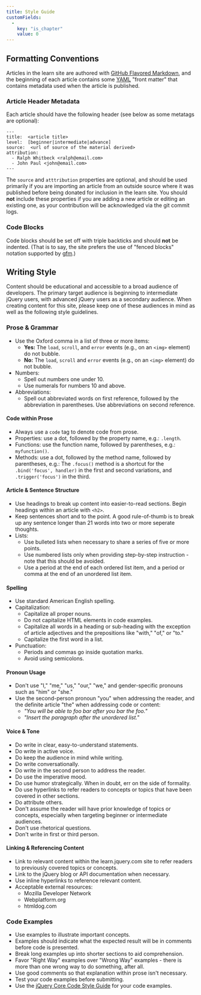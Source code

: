 ```yaml
---
title: Style Guide
customFields: 
  -
    key: "is_chapter"
    value: 0
---
```


## Formatting Conventions

Articles in the learn site are authored with [GitHub Flavored
Markdown](http://github.github.com/github-flavored-markdown/), and 
the beginning of each article contains some [YAML](http://www.yaml.org/)
"front matter" that contains metadata used when the article is published.

### Article Header Metadata

Each article should have the following header (see below as some metatags are optional):

```
---
title:  <article title>
level:  [beginner|intermediate|advance]
source:  <url of source of the material derived>
attribution: 
  - Ralph Whitbeck <ralph@email.com>
  - John Paul <john@email.com>
---
```

The `source` and `atttribution` properties are optional, and should be used
primarily if you are importing an article from an outside source where it was
published before being donated for inclusion in the learn site.  You should **not**
include these properties if you are adding a new article or editing an existing
one, as your contribution will be acknowledged via the git commit logs.

### Code Blocks

Code blocks should be set off with triple backticks and should **not** be
indented.  (That is to say, the site prefers the use of "fenced blocks"
notation supported by
[gfm](http://github.github.com/github-flavored-markdown/).)

## Writing Style

Content should be educational and accessible to a broad audience of developers.
The primary target audience is beginning to intermediate jQuery users, with
advanced jQuery users as a secondary audience. When creating content for this
site, please keep one of these audiences in mind as well as the following style
guidelines.

### Prose & Grammar

  - Use the Oxford comma in a list of three or more items:
    - **Yes:** The `load`, `scroll`, and `error` events (e.g., on an `<img>` element) do not bubble.
    - **No:** The `load`, `scroll` and `error` events (e.g., on an `<img>` element) do not bubble.
  - Numbers:
    - Spell out numbers one under 10.
    - Use numerals for numbers 10 and above.
  - Abbreviations:
    - Spell out abbreviated words on first reference, followed by the abbreviation in parentheses. Use abbreviations on second reference.

#### Code within Prose

  - Always use a `code` tag to denote code from prose.
  - Properties: use a dot, followed by the property name, e.g.: `.length`.
  - Functions: use the function name, followed by parentheses, e.g.: `myfunction()`.
  - Methods: use a dot, followed by the method name, followed by parentheses, e.g.: The `.focus()` method is a shortcut for the `.bind('focus', handler)` in the first and second variations, and `.trigger('focus')` in the third.

#### Article & Sentence Structure

  - Use headings to break up content into easier-to-read sections. Begin headings within an article with `<h2>`.
  - Keep sentences short and to the point. A good rule-of-thumb is to break up any sentence longer than 21 words into two or more seperate thoughts.
  - Lists:
    - Use bulleted lists when necessary to share a series of five or more points.
    - Use numbered lists only when providing step-by-step instruction - note that this should be avoided.
    - Use a period at the end of each ordered list item, and a period or comma at the end of an unordered list item.

#### Spelling

  - Use standard American English spelling.
  - Capitalization:
    - Capitalize all proper nouns.
    - Do not capitalize HTML elements in code examples.
    - Capitalize all words in a heading or sub-heading with the exception of article adjectives and the prepositions like "with," "of," or "to."
    - Capitalize the first word in a list.
  - Punctuation:
    - Periods and commas go inside quotation marks.
    - Avoid using semicolons.

#### Pronoun Usage

  - Don't use "I," "me," "us," "our," "we," and gender-specific pronouns such as "him" or "she."
  - Use the second-person pronoun "you" when addressing the reader, and the definite article "the" when addressing code or content:
    - *"You will be able to foo bar after you bar the foo."*
    - *"Insert the paragraph after the unordered list."*

#### Voice & Tone

  - Do write in clear, easy-to-understand statements. 
  - Do write in active voice.
  - Do keep the audience in mind while writing.
  - Do write conversationally. 
  - Do write in the second person to address the reader.
  - Do use the imperative mood.
  - Do use humor strategically. When in doubt, err on the side of formality.
  - Do use hyperlinks to refer readers to concepts or topics that have been covered in other sections.
  - Do attribute others.
  - Don't assume the reader will have prior knowledge of topics or concepts, especially when targeting beginner or intermediate audiences.
  - Don't use rhetorical questions.
  - Don't write in first or third person.

#### Linking & Referencing Content

  - Link to relevant content within the learn.jquery.com site to refer readers to previously covered topics or concepts. 
  - Link to the jQuery blog or API documentation when necessary.
  - Use inline hyperlinks to reference relevant content.
  - Acceptable external resources:
    - Mozilla Developer Network
    - Webplatform.org
    - htmldog.com

### Code Examples

  - Use examples to illustrate important concepts.
  - Examples should indicate what the expected result will be in comments before code is presented.
  - Break long examples up into shorter sections to aid comprehension.
  - Favor "Right Way" examples over "Wrong Way" examples - there is more than one wrong way to do something, after all.
  - Use good comments so that explanation within prose isn't necessary.
  - Test your code examples before submitting.
  - Use the [jQuery Core Code Style Guide](http://docs.jquery.com/JQuery_Core_Style_Guidelines) for your code examples. 
